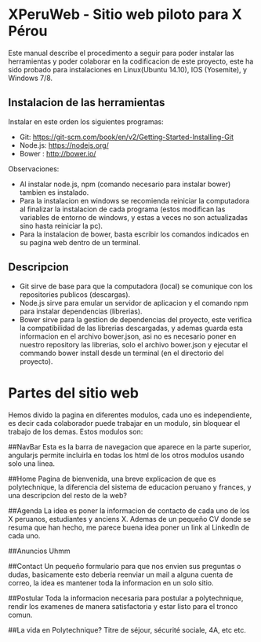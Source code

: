 # XPeruWeb - Sitio web piloto para X Pérou
Este manual describe el procedimento a seguir para poder instalar las herramientas y poder colaborar en la 
codificacion de este proyecto, este ha sido probado para instalaciones en Linux(Ubuntu 14.10), IOS (Yosemite), y Windows 7/8.
## Instalacion de las herramientas
Instalar en este orden los siguientes programas:

- Git: https://git-scm.com/book/en/v2/Getting-Started-Installing-Git
- Node.js: https://nodejs.org/
- Bower : http://bower.io/

Observaciones: 
- Al instalar node.js, npm (comando necesario para instalar bower) tambien es instalado.
- Para la instalacion en windows se recomienda reiniciar la computadora al finalizar la instalacion de cada programa (estos 
modifican las variables de entorno de windows, y estas a veces no son actualizadas sino hasta reiniciar la pc).
- Para la instalacion de bower, basta escribir los comandos indicados en su pagina web dentro de un terminal.

## Descripcion
- Git sirve de base para que la computadora (local) se comunique con los repositories publicos (descargas).
- Node.js sirve para emular un servidor de aplicacion y el comando npm para instalar dependencias (librerias).
- Bower sirve para la gestion de dependencias del proyecto, este verifica la compatibilidad de las librerias descargadas,
y ademas guarda esta informacion en el archivo bower.json, asi no es necesario poner en nuestro repository las librerias, solo
el archivo bower.json y ejecutar el commando bower install desde un terminal (en el directorio del proyecto).

# Partes del sitio web
Hemos divido la pagina en diferentes modulos, cada uno es independiente, es decir cada colaborador puede trabajar en un modulo, sin bloquear el trabajo de los demas. Estos modulos son:

##NavBar
Esta es la barra de navegacion que aparece en la parte superior, angularjs permite incluirla en todas los html de los otros modulos usando solo una linea.

##Home
Pagina de bienvenida, una breve explicacion de que es polytechnique, la diferencia del sistema de educacion peruano y frances, y una descripcion del resto de la web?

##Agenda
La idea es poner la informacion de contacto de cada uno de los X peruanos, estudiantes y anciens X. Ademas de un pequeño CV donde se resuma que han hecho, me parece buena idea poner un link al LinkedIn de cada uno.

##Anuncios
Uhmm

##Contact
Un pequeño formulario para que nos envien sus preguntas o dudas, basicamente esto deberia reenviar un mail a alguna cuenta de correo, la idea es mantener toda la informacion en un solo sitio.

##Postular
Toda la informacion necesaria para postular a polytechnique, rendir los examenes de manera satisfactoria y estar listo para el tronco comun.

##La vida en Polytechnique?
Titre de séjour, sécurité sociale, 4A, etc etc.
